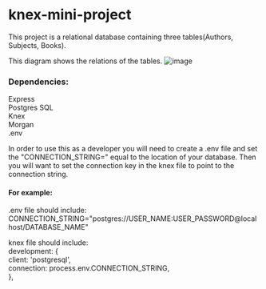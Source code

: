 # knex-mini-project
This project is a relational database containing three tables(Authors, Subjects, Books).

This diagram shows the relations of the tables.
![image](https://user-images.githubusercontent.com/96319959/157544712-b1fa6a8c-01a0-44c1-9327-9b97cc48e490.png)


### Dependencies:  
Express  
Postgres SQL  
Knex  
Morgan  
.env  

In order to use this as a developer you will need to create a .env file and set the "CONNECTION_STRING=" equal to the location of your database. Then you will want to set the connection key in the knex file to point to the connection string.  

#### For example: 
.env file should include:  
CONNECTION_STRING="postgres://USER_NAME:USER_PASSWORD@localhost/DATABASE_NAME"  

knex file should include:  
  development: {  
    client: 'postgresql',  
    connection: process.env.CONNECTION_STRING,  
  },  

